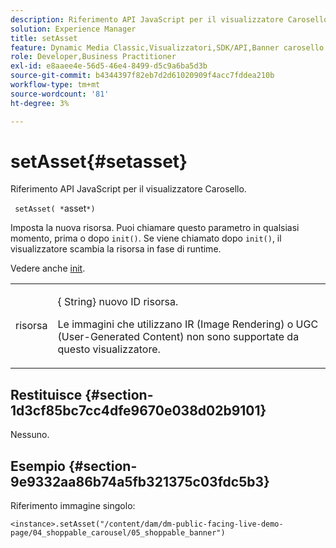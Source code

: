 ```yaml
---
description: Riferimento API JavaScript per il visualizzatore Carosello.
solution: Experience Manager
title: setAsset
feature: Dynamic Media Classic,Visualizzatori,SDK/API,Banner carosello
role: Developer,Business Practitioner
exl-id: e8aaee4e-56d5-46e4-8499-d5c9a6ba5d3b
source-git-commit: b4344397f82eb7d2d61020909f4acc7fddea210b
workflow-type: tm+mt
source-wordcount: '81'
ht-degree: 3%

---
```


# setAsset{#setasset}

Riferimento API JavaScript per il visualizzatore Carosello.

` setAsset( *`asset`*)`

Imposta la nuova risorsa. Puoi chiamare questo parametro in qualsiasi momento, prima o dopo `init()`. Se viene chiamato dopo `init()`, il visualizzatore scambia la risorsa in fase di runtime.

Vedere anche [init](../../../c-html5-aem-asset-viewers/c-html5-aem-carousel/c-html5-aem-carousel-javascriptapiref/r-html5-aem-carousel-javascriptapiref-init.md#reference-aee94dd92a28410784f7a1792e28683b).

<table id="table_896DFF34A68A403DB93A6D597461A573"> 
 <tbody> 
  <tr> 
   <td colname="col1"> <p> <span class="codeph"> <span class="varname"> risorsa</span> </span> </p> </td> 
   <td colname="col2"> <p>{<span class="codeph"> String</span>} nuovo ID risorsa. </p> <p>Le immagini che utilizzano IR (Image Rendering) o UGC (User-Generated Content) non sono supportate da questo visualizzatore. </p> </td> 
  </tr> 
 </tbody> 
</table>

## Restituisce {#section-1d3cf85bc7cc4dfe9670e038d02b9101}

Nessuno.

## Esempio {#section-9e9332aa86b74a5fb321375c03fdc5b3}

Riferimento immagine singolo:

```
<instance>.setAsset("/content/dam/dm-public-facing-live-demo-page/04_shoppable_carousel/05_shoppable_banner")
```
